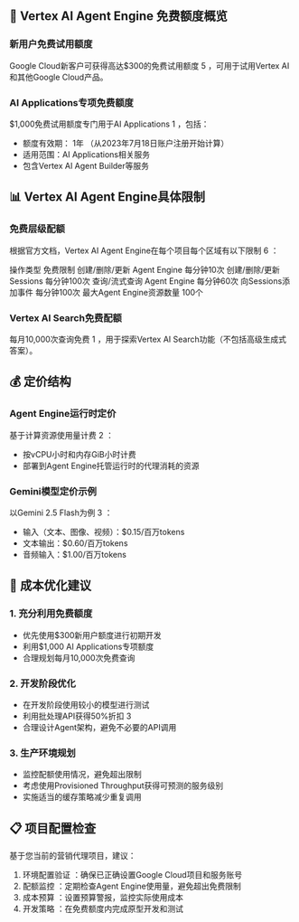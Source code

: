 









## 🎯 Vertex AI Agent Engine 免费额度概览
### 新用户免费试用额度
Google Cloud新客户可获得高达$300的免费试用额度 5 ，可用于试用Vertex AI和其他Google Cloud产品。

### AI Applications专项免费额度
$1,000免费试用额度专门用于AI Applications 1 ，包括：

- 额度有效期： 1年 （从2023年7月18日账户注册开始计算）
- 适用范围：AI Applications相关服务
- 包含Vertex AI Agent Builder等服务
## 📊 Vertex AI Agent Engine具体限制
### 免费层级配额
根据官方文档，Vertex AI Agent Engine在每个项目每个区域有以下限制 6 ：

操作类型 免费限制 创建/删除/更新 Agent Engine 每分钟10次 创建/删除/更新 Sessions 每分钟100次 查询/流式查询 Agent Engine 每分钟60次 向Sessions添加事件 每分钟100次 最大Agent Engine资源数量 100个

### Vertex AI Search免费配额
每月10,000次查询免费 1 ，用于探索Vertex AI Search功能（不包括高级生成式答案）。

## 💰 定价结构
### Agent Engine运行时定价
基于计算资源使用量计费 2 ：

- 按vCPU小时和内存GiB小时计费
- 部署到Agent Engine托管运行时的代理消耗的资源
### Gemini模型定价示例
以Gemini 2.5 Flash为例 3 ：

- 输入（文本、图像、视频）：$0.15/百万tokens
- 文本输出：$0.60/百万tokens
- 音频输入：$1.00/百万tokens
## 🚀 成本优化建议
### 1. 充分利用免费额度
- 优先使用$300新用户额度进行初期开发
- 利用$1,000 AI Applications专项额度
- 合理规划每月10,000次免费查询
### 2. 开发阶段优化
- 在开发阶段使用较小的模型进行测试
- 利用批处理API获得50%折扣 3
- 合理设计Agent架构，避免不必要的API调用
### 3. 生产环境规划
- 监控配额使用情况，避免超出限制
- 考虑使用Provisioned Throughput获得可预测的服务级别
- 实施适当的缓存策略减少重复调用
## 📋 项目配置检查
基于您当前的营销代理项目，建议：

1. 环境配置验证 ：确保已正确设置Google Cloud项目和服务账号
2. 配额监控 ：定期检查Agent Engine使用量，避免超出免费限制
3. 成本预算 ：设置预算警报，监控实际使用成本
4. 开发策略 ：在免费额度内完成原型开发和测试